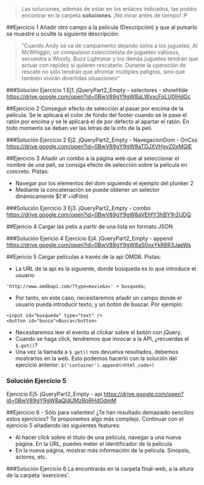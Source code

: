 >Las soluciones, además de estar en los enlaces indicados, las podéis encontrar en la carpeta **soluciones**. ¡No mirar antes de tiempo! :P

##Ejercicio 1
Añadir otro campo a la película (Descripción) y que al pulsarlo se muestre u oculte la siguiente descripción: 
>"Cuando Andy se va de campamento dejando solos a los juguetes, Al McWhiggin, un compulsivo coleccionista de juguetes valiosos, secuestra a Woody. Buzz Lightyear y los demás juguetes tendrán que actuar con rapidez si quieren rescatarlo. Durante la operación de rescate no sólo tendrán que afrontar múltiples peligros, sino que también vivirán divertidas situaciones"

###Solución Ejercicio 1
Ej1. jQueryPart2_Empty - selectores - showHide 
https://drive.google.com/open?id=0BwV89gY9gW8aLWxxcFpLU0lHdGc




##Ejercicio 2
Conseguir efecto de selección al pasar por encima de la película. Se le aplicará el color de fondo del footer cuando se le pase el ratón por encima y se le aplicará el de por defecto al apartar el ratón. En todo momento se deben ver las letras de la info de la peli. 

###Solución Ejercicio 2
Ej2. jQueryPart2_Empty - NavegacionDom - OnCss 
https://drive.google.com/open?id=0BwV89gY9gW8aTDJXVHgyZ0xMQlE



##Ejercicio 3
Añadir un combo a la página web que al seleccionar el nombre de una peli, se consiga efecto de selección sobre la película en concreto.
Pistas: 
- Navegar por los elementos del dom siguiendo el ejemplo del plunker 2                          
- Mediante la concatenación se puede obtener un selector dinámicamente $('#'+idFilm)

###Solución Ejercicio 3
Ej3. jQueryPart2_Empty - combo 
https://drive.google.com/open?id=0BwV89gY9gW8aVEhfY3hBY1h2UDQ
	
    

##Ejericio 4
Cargar las pelis a partir de una lista en formato JSON  

###Solución Ejericio 4
Ejercicio Ej4. jQueryPart2_Empty - append 
https://drive.google.com/open?id=0BwV89gY9gW8aS0oxYkR6R3JaeWs
	


##Ejericio 5
Cargar películas a través de la api OMDB.
Pistas:
- La URL de la api es la siguiente, donde búsqueda es lo que introduce el usuario
```
'http://www.omdbapi.com/?type=movie&s=' + busqueda;
```
- Por tanto, en este caso, necesitaremos añadir un campo donde el usuario pueda introducir texto, y un botón de buscar. Por ejemplo: 
```
<input id="busqueda" type="text" />
<button id="busca">Busca</button>
```
- Necesitaremos leer el evento al clickar sobre el botón con jQuery.
- Cuando se haga click, tendremos que invocar a la API, ¿recuerdas el `$.get()`?
- Una vez la llamada a `$.get()` nos devuelva resultados, debemos mostrarlos en la web. Esto podemos hacerlo con la solución del ejercicio anterior: `$('container').append(<html_code>)`

### Solución Ejercicio 5
Ejercicio Ej5. jQueryPart2_Empty - api 
https://drive.google.com/open?id=0BwV89gY9gW8aQldUMzRpRHdOdmM


##Ejercicio 6 - Sólo para valientes!
¿Te han resultado demasiado sencillos estos ejercicios? Te proponemos algo más complejo. 
Continuar con el ejercicio 5 añadiendo las siguientes features:
- Al hacer click sobre el título de una película, navegar a una nueva página. En la URL, puedes meter el identificador de la película
- En la nueva página, mostrar más información de la película. Sinopsis, actores, etc.

###Solución Ejercicio 6
La encontrarás en la carpeta final-web, a la altura de la carpeta 'exercices'.

